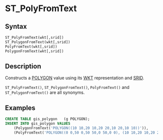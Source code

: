 # ST_PolyFromText

## Syntax

```sql
ST_PolyFromText(wkt[,srid])
ST_PolygonFromText(wkt[,srid])
PolyFromText(wkt[,srid])
PolygonFromText(wkt[,srid])
```

## Description

Constructs a [POLYGON](/sql-statements-structure/geographic-geometric-features/geometry-constructors/polygon/) value using its [WKT](/sql-statements-structure/geographic-geometric-features/wkt/wkt-definition/) representation and [SRID](/kb/en/srid/).

`ST_PolyFromText()`, `ST_PolygonFromText()`, `PolyFromText()` and `ST_PolygonFromText()` are all synonyms.

## Examples

```sql
CREATE TABLE gis_polygon   (g POLYGON);
INSERT INTO gis_polygon VALUES
    (PolygonFromText('POLYGON((10 10,20 10,20 20,10 20,10 10))')),
    (PolyFromText('POLYGON((0 0,50 0,50 50,0 50,0 0), (10 10,20 10,20 20,10 20,10 10))'));
```
